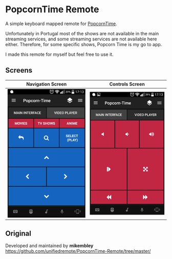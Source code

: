 # PopcornTime Remote
A simple keyboard mapped remote for [PopcornTime](https://popcorntime.sh).

Unfortunately in Portugal most of the shows are not available in the main streaming services, and some streaming services are not available here either. Therefore, for some specific shows, Popcorn Time is my go to app. 

I made this remote for myself but feel free to use it.

## Screens

Navigation Screen                           | Controls Screen
------------------------------------------- | -------------------------------------------
![](Screenshot_Nav.png "Navigation Screen") | ![](Screenshot_Player.png "Controls Screen") 

## Original
Developed and maintained by **mikembley**  
https://github.com/unifiedremote/PopcornTime-Remote/tree/master/
